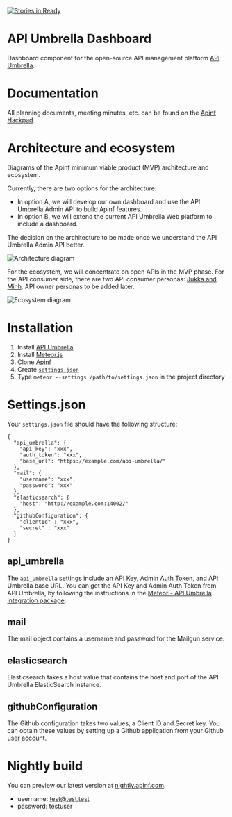 [![Stories in Ready](https://badge.waffle.io/apinf/api-umbrella-dashboard.png?label=ready&title=Ready)](https://waffle.io/apinf/api-umbrella-dashboard)
# API Umbrella Dashboard
Dashboard component for the open-source API management platform [API Umbrella](http://nrel.github.io/api-umbrella/).

# Documentation

All planning documents, meeting minutes, etc. can be found on the [Apinf Hackpad](http://apinf.hackpad.com).

# Architecture and ecosystem
Diagrams of the Apinf minimum viable product (MVP) architecture and ecosystem.

Currently, there are two options for the architecture:

* In option A, we will develop our own dashboard and use the API Umbrella Admin API to build Apinf features.
* In option B, we will extend the current API Umbrella Web platform to include a dashboard.

The decision on the architecture to be made once we understand the API Umbrella Admin API better.

![Architecture diagram](https://cdn.rawgit.com/apinf/api-umbrella-dashboard/master/docs/APINF_MVP_architecture.svg)

For the ecosystem, we will concentrate on open APIs in the MVP phase. For the API consumer side, there are two API consumer personas: [Jukka and Minh](https://cdn.rawgit.com/apinf/api-umbrella-dashboard/master/docs/UX/APINF%20consumer%20personas.pdf). API owner personas to be added later.

![Ecosystem diagram](https://cdn.rawgit.com/apinf/api-umbrella-dashboard/master/docs/APINF_MVP_ecosystem.svg)

# Installation

1. Install [API Umbrella](http://apiumbrella.io/download/)
2. Install [Meteor.js](https://www.meteor.com/install)
3. Clone [Apinf](https://github.com/apinf/api-umbrella-dashboard)
4. Create [`settings.json`](#Settings.json)
5. Type `meteor --settings /path/to/settings.json` in the project directory
 
# Settings.json

Your `settings.json` file should have the following structure:

```
{
  "api_umbrella": {
    "api_key": "xxx",
    "auth_token": "xxx",
    "base_url": "https://example.com/api-umbrella/"
  },
  "mail": {
    "username": "xxx",
    "password": "xxx"
  },
  "elasticsearch": {
    "host": "http://example.com:14002/"
  },
  "githubConfiguration": {
    "clientId" : "xxx",
    "secret" : "xxx"
  }
}
```

## api_umbrella
The `api_umbrella` settings include an API Key, Admin Auth Token, and API Umbrella base URL. You can get the API Key and Admin Auth Token from API Umbrella, by following the instructions in the [Meteor - API Umbrella integration package](https://github.com/brylie/meteor-api-umbrella#installation).

## mail
The mail object contains a username and password for the Mailgun service.

## elasticsearch
Elasticsearch takes a host value that contains the host and port of the API Umbrella ElasticSearch instance.

## githubConfiguration
The Github configuration takes two values, a Client ID and Secret key. You can obtain these values by setting up a Github application from your Github user account.

# Nightly build
You can preview our latest version at [nightly.apinf.com](http://nightly.apinf.com).

* username: test@test.test
* password: testuser
